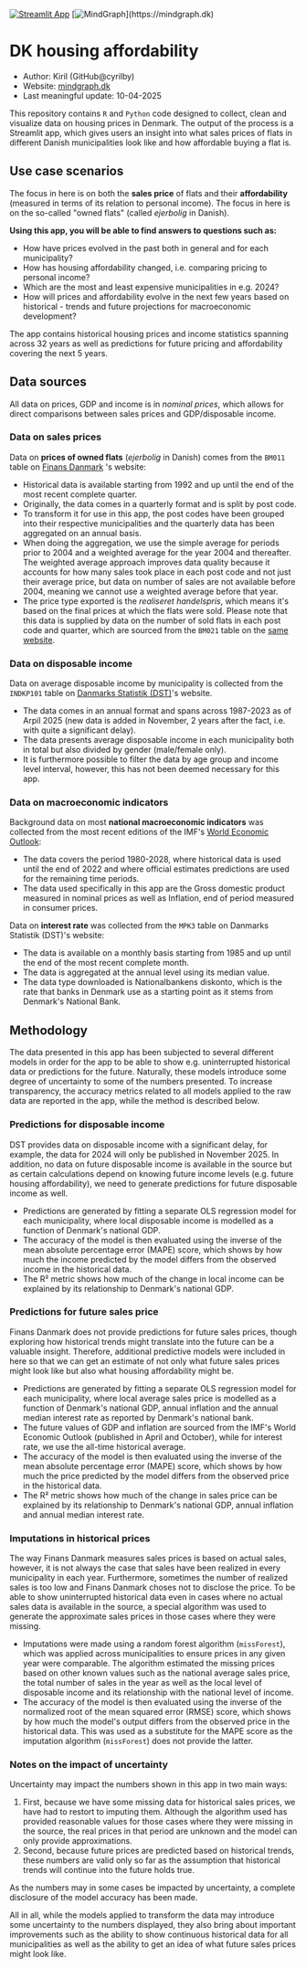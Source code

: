 [![Streamlit App](https://static.streamlit.io/badges/streamlit_badge_black_white.svg)](https://dk-housing.streamlit.app/)
[![MindGraph](https://img.shields.io/badge/Product%20of%20-MindGraph.dk-1ea2b5?logo=https://mindgraph.dk/favicon.png")](https://mindgraph.dk)

# DK housing affordability

* Author: Kiril (GitHub@cyrilby)
* Website: [mindgraph.dk](https://mindgraph.dk)
* Last meaningful update: 10-04-2025

This repository contains `R` and `Python` code designed to collect, clean and visualize data on housing prices in Denmark. The output of the process is a Streamlit app, which gives users an insight into what sales prices of flats in different Danish municipalities look like and how affordable buying a flat is.

## Use case scenarios

The focus in here is on both the **sales price** of flats and their **affordability** (measured in terms of its relation to personal income). The focus in here is on the so-called "owned flats" (called *ejerbolig* in Danish).

**Using this app, you will be able to find answers to questions such as:**

- How have prices evolved in the past both in general and for each municipality?
- How has housing affordability changed, i.e. comparing pricing to personal income?
- Which are the most and least expensive municipalities in e.g. 2024?
- How will prices and affordability evolve in the next few years based on historical - trends and future projections for macroeconomic development?

The app contains historical housing prices and income statistics spanning across 32 years as well as predictions for future pricing and affordability covering the next 5 years.

## Data sources

All data on prices, GDP and income is in *nominal prices*, which allows for direct comparisons between sales prices and GDP/disposable income.

### Data on sales prices

Data on **prices of owned flats** (*ejerbolig* in Danish) comes from the `BM011` table on [Finans Danmark](http://localhost:8501/rkr.statistikbank.dk) 's website:

- Historical data is available starting from 1992 and up until the end of the most recent complete quarter.
- Originally, the data comes in a quarterly format and is split by post code.
- To transform it for use in this app, the post codes have been grouped into their respective municipalities and the quarterly data has been aggregated on an annual basis.
- When doing the aggregation, we use the simple average for periods prior to 2004 and a weighted average for the year 2004 and thereafter. The weighted average approach improves data quality because it accounts for how many sales took place in each post code and not just their average price, but data on number of sales are not available before 2004, meaning we cannot use a weighted average before that year.
- The price type exported is the *realiseret handelspris*, which means it's based on the final prices at which the flats were sold.
Please note that this data is supplied by data on the number of sold flats in each post code and quarter, which are sourced from the `BM021` table on the [same website](http://localhost:8501/rkr.statistikbank.dk).

### Data on disposable income

Data on average disposable income by municipality is collected from the `INDKP101` table on [Danmarks Statistik (DST)](www.dst.dk)'s website.

- The data comes in an annual format and spans across 1987-2023 as of Arpil 2025 (new data is added in November, 2 years after the fact, i.e. with quite a significant delay).
- The data presents average disposable income in each municipality both in total but also divided by gender (male/female only).
- It is furthermore possible to filter the data by age group and income level interval, however, this has not been deemed necessary for this app.

### Data on macroeconomic indicators

Background data on most **national macroeconomic indicators** was collected from the most recent editions of the IMF's [World Economic Outlook](https://www.imf.org/en/Publications/WEO):

- The data covers the period 1980-2028, where historical data is used until the end of 2022 and where official estimates predictions are used for the remaining time periods.
- The data used specifically in this app are the Gross domestic product measured in nominal prices as well as Inflation, end of period measured in consumer prices.


Data on **interest rate** was collected from the `MPK3` table on Danmarks Statistik (DST)'s website:

- The data is available on a monthly basis starting from 1985 and up until the end of the most recent complete month.
- The data is aggregated at the annual level using its median value.
- The data type downloaded is Nationalbankens diskonto, which is the rate that banks in Denmark use as a starting point as it stems from Denmark's National Bank.

## Methodology

The data presented in this app has been subjected to several different models in order for the app to be able to show e.g. uninterrupted historical data or predictions for the future. Naturally, these models introduce some degree of uncertainty to some of the numbers presented. To increase transparency, the accuracy metrics related to all models applied to the raw data are reported in the app, while the method is described below.

### Predictions for disposable income

DST provides data on disposable income with a significant delay, for example, the data for 2024 will only be published in November 2025. In addition, no data on future disposable income is available in the source but as certain calculations depend on knowing future income levels (e.g. future housing affordability), we need to generate predictions for future disposable income as well.

- Predictions are generated by fitting a separate OLS regression model for each municipality, where local disposable income is modelled as a function of Denmark's national GDP.
- The accuracy of the model is then evaluated using the inverse of the mean absolute percentage error (MAPE) score, which shows by how much the income predicted by the model differs from the observed income in the historical data.
- The R² metric shows how much of the change in local income can be explained by its relationship to Denmark's national GDP.

### Predictions for future sales price

Finans Danmark does not provide predictions for future sales prices, though exploring how historical trends might translate into the future can be a valuable insight. Therefore, additional predictive models were included in here so that we can get an estimate of not only what future sales prices might look like but also what housing affordability might be.

- Predictions are generated by fitting a separate OLS regression model for each municipality, where local average sales price is modelled as a function of Denmark's national GDP, annual inflation and the annual median interest rate as reported by Denmark's national bank.
- The future values of GDP and inflation are sourced from the IMF's World Economic Outlook (published in April and October), while for interest rate, we use the all-time historical average.
- The accuracy of the model is then evaluated using the inverse of the mean absolute percentage error (MAPE) score, which shows by how much the price predicted by the model differs from the observed price in the historical data.
- The R² metric shows how much of the change in sales price can be explained by its relationship to Denmark's national GDP, annual inflation and annual median interest rate.

### Imputations in historical prices

The way Finans Danmark measures sales prices is based on actual sales, however, it is not always the case that sales have been realized in every municipality in each year. Furthermore, sometimes the number of realized sales is too low and Finans Danmark choses not to disclose the price. To be able to show uninterrupted historical data even in cases where no actual sales data is available in the source, a special algorithm was used to generate the approximate sales prices in those cases where they were missing.

- Imputations were made using a random forest algorithm (`missForest`), which was applied across municipalities to ensure prices in any given year were comparable. The algorithm estimated the missing prices based on other known values such as the national average sales price, the total number of sales in the year as well as the local level of disposable income and its relationship with the national level of income.
- The accuracy of the model is then evaluated using the inverse of the normalized root of the mean squared error (RMSE) score, which shows by how much the model's output differs from the observed price in the historical data. This was used as a substitute for the MAPE score as the imputation algorithm (`missForest`) does not provide the latter.

### Notes on the impact of uncertainty
Uncertainty may impact the numbers shown in this app in two main ways:

1. First, because we have some missing data for historical sales prices, we have had to restort to imputing them. Although the algorithm used has provided reasonable values for those cases where they were missing in the source, the real prices in that period are unknown and the model can only provide approximations.
2. Second, because future prices are predicted based on historical trends, these numbers are valid only so far as the assumption that historical trends will continue into the future holds true.

As the numbers may in some cases be impacted by uncertainty, a complete disclosure of the model accuracy has been made.

All in all, while the models applied to transform the data may introduce some uncertainty to the numbers displayed, they also bring about important improvements such as the ability to show continuous historical data for all municipalities as well as the ability to get an idea of what future sales prices might look like.